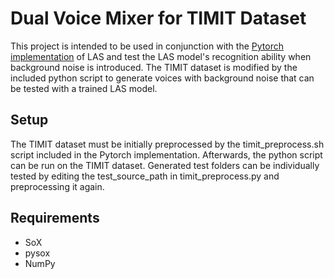 # Dual Voice Mixer for TIMIT Dataset

This project is intended to be used in conjunction with the [Pytorch implementation](https://github.com/AzizCode92/Listen-Attend-and-Spell-Pytorch) of LAS and test the LAS model's recognition ability when background noise is introduced. The TIMIT dataset is modified by the included python script to generate voices with background noise that can be tested with a trained LAS model.

## Setup

The TIMIT dataset must be initially preprocessed by the timit_preprocess.sh script included in the Pytorch implementation. Afterwards, the python script can be run on the TIMIT dataset. Generated test folders can be individually tested by editing the test_source_path in timit_preprocess.py and preprocessing it again.

## Requirements
- SoX
- pysox
- NumPy
